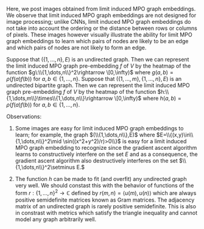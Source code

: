 Here, we post images obtained from limit induced MPO graph embeddings. We observe that limit induced MPO graph embeddings are not designed for image processing; unlike CNNs, limit induced MPO graph embeddings do not take into account the ordering or the distance between rows or columns of pixels. These images however visually illustrate the ability for limit MPO graph embeddings to learn which pairs of nodes are likely to be an edge and which pairs of nodes are not likely to form an edge.

Suppose that $(\{1,\dots,n\},E)$ is an undirected graph. Then we can represent the limit induced MPO graph pre-embedding $f$ of $V$ by the heatmap of the function $g\:\\{1,\dots,n\\}^2\rightarrow \[0,\infty)$ where $g(a,b)=\rho(f(a)f(b))$ for $a,b\in\{1,\dots,n\}$. Suppose that $(\{1,\dots,m\},\{1,\dots,n\},E)$ is an undirected bipartite graph. Then we can represent the limit induced MPO graph pre-embedding $f$ of $V$ by the heatmap of the function $h:\\{1,\dots,m\\}\times\\{1,\dots,n\\}\rightarrow \[0,\infty)$ where $h(a,b)=\rho(f(a)f(b))$ for $a,b\in\{1,\dots,n\}$.

Observations:

1. Some images are easy for limit induced MPO graph embeddings to learn; for example, the graph $(\\{1,\dots,n\\},E)$ where $E=\\{(x,y)\in\\{1,\dots,n\\}^2\mid \sin((x^2+y^2)/r)>0\\}$ is easy for a limit induced MPO graph embedding to recognize since the gradient ascent algorithm learns to constructively interfere on the set $E$ and as a consequence, the gradient ascent algorithm also destructively interferes on the set $\\{1,\dots,n\\}^2\setminus E.$

2. The function $h$ can be made to fit (and overfit) any undirected graph very well. We should constast this with the behavior of functions of the form $r:\{1,\dots,n\}^2\rightarrow\mathbb{C}$ defined by $r(m,n)=\langle u(m),u(n)\rangle$ which are always positive semidefinite matrices known as Gram matrices. The adjacency matrix of an undirected graph is rarely positive semidefinite. This is also in constrast with metrics which satisfy the triangle inequality and cannot model any graph arbitrarily well.
